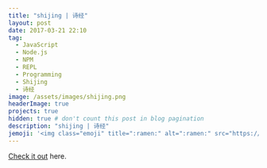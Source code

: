 ```yaml
---
title: "shijing | 诗经"
layout: post
date: 2017-03-21 22:10
tag:
  - JavaScript
  - Node.js
  - NPM
  - REPL
  - Programming
  - Shijing
  - 诗经
image: /assets/images/shijing.png
headerImage: true
projects: true
hidden: true # don't count this post in blog pagination
description: "shijing | 诗经"
jemoji: '<img class="emoji" title=":ramen:" alt=":ramen:" src="https://assets.github.com/images/icons/emoji/unicode/1f35c.png" height="20" width="20" align="absmiddle">'
---
```



[Check it out](https://github.com/fluency03/shijing) here.
